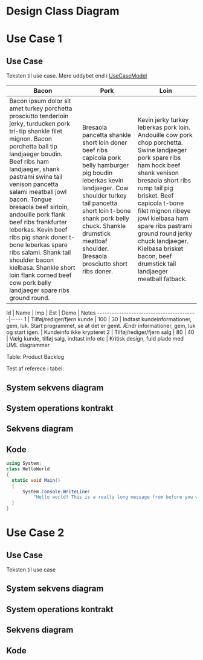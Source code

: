 <!---pdf \part{Detaljeret design}\label{detaljeret-design} -->

# Design Class Diagram

# Use Case 1

## Use Case

Teksten til use case. Mere uddybet end i [UseCaseModel](#use-case-model)

Bacon | Pork        | Loin
------|-------------|-----
Bacon ipsum dolor sit amet turkey porchetta prosciutto tenderloin jerky, turducken pork tri-tip shankle filet mignon. Bacon porchetta ball tip landjaeger boudin. Beef ribs ham landjaeger, shank pastrami swine tail venison pancetta salami meatball jowl bacon. Tongue bresaola beef sirloin, andouille pork flank beef ribs frankfurter leberkas. Kevin beef ribs pig shank doner t-bone leberkas spare ribs salami. Shank tail shoulder bacon kielbasa. Shankle short loin flank corned beef cow pork belly landjaeger spare ribs ground round. | Bresaola pancetta shankle short loin doner beef ribs capicola pork belly hamburger pig boudin leberkas kevin landjaeger. Cow shoulder turkey tail pancetta short loin t-bone shank pork belly chuck. Shankle drumstick meatloaf shoulder. Bresaola prosciutto short ribs doner.    | Kevin jerky turkey leberkas pork loin. Andouille cow pork chop porchetta. Swine landjaeger pork spare ribs ham hock beef shank venison bresaola short ribs rump tail pig brisket. Beef capicola t-bone filet mignon ribeye jowl kielbasa ham spare ribs pastrami ground round jerky chuck landjaeger. Kielbasa brisket bacon, beef drumstick tail landjaeger meatball fatback. 

Id | Name | Imp | Est | Demo | Notes
-----------------------------------------|-----
1  | Tilføj/rediger/fjern kunde | 100 | 30 | Indtast kundeinformationer, gem, luk. Start programmet, se at det er gemt. Ændr informationer, gem, luk og start igen. | Kundeinfo ikke krypteret
2 | Tilføj/rediger/fjern salg | 80 | 40 | Vælg kunde, tilføj salg, indtast info etc | Kritisk design, fuld plade med UML diagrammer

Table: Product Backlog <!---pdf \label{product-backlog} -->

Test af referece i tabel: <!---pdf \autoref{product-backlog} -->

## System sekvens diagram

## System operations kontrakt

## Sekvens diagram

## Kode

```csharp
using System;
class HelloWorld
{
  static void Main()
  {
      System.Console.WriteLine(
          "Hello world! This is a really long message from before you were born!");
  }
}
```

# Use Case 2

## Use Case

Teksten til use case

## System sekvens diagram

## System operations kontrakt

## Sekvens diagram

## Kode
